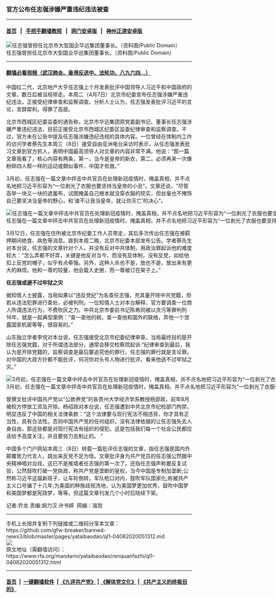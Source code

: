 ### 官方公布任志强涉嫌严重违纪违法被查
------------------------

#### [首页](https://github.com/gfw-breaker/banned-news3/blob/master/README.md) &nbsp;&nbsp;|&nbsp;&nbsp; [手把手翻墙教程](https://github.com/gfw-breaker/guides/wiki) &nbsp;&nbsp;|&nbsp;&nbsp; [网门安卓版](https://github.com/oGate2/oGate) &nbsp;&nbsp;|&nbsp;&nbsp; [神州正道安卓版](https://github.com/SzzdOgate/update) 



<div id="headerimg">
 <img alt="任志强曾担任北京市大型国企华远集团董事长。（资料图/Public Domain）" src="https://www.rfa.org/mandarin/yataibaodao/renquanfazhi/ql1-04082020051312.html/rzja.jpg/@@images/c0a4dc95-2ddf-4bff-bfb8-146e59aa1e0f.jpeg" title="任志强曾担任北京市大型国企华远集团董事长。（资料图/Public Domain）"/>
 <div id="headerimgcontents">
  <div id="headerimgcaption">
   <span>
    任志强曾担任北京市大型国企华远集团董事长。（资料图/Public Domain）
   </span>
   <!-- zoomattribute -->
  </div>
  <!-- headerimgcaption -->
 </div>
 <!-- headerimagecontents -->
</div>

<hr/>


#### [翻墙必看视频（武汉肺炎、香港反送中、法轮功、八九六四...）](https://github.com/gfw-breaker/banned-news3/blob/master/pages/link3.md)

<div id="storytext">
 <div>
  <div class="slot_header">
  </div>
 </div>
 <p>
  中国红二代，北京地产大亨任志强上个月发表批评中国领导人习近平和中国政府的文章，数日后被当局带走。本周二（4月7日）北京市纪委宣布任志强涉嫌严重违纪违法，正接受纪律审查和监察调查。分析人士认为，任志强发表批评习近平的言论，言辞犀利，得罪了高层。
 </p>
 <p>
  北京市西城区纪委监委的通告称，北京市华远集团原党委副书记、董事长任志强涉嫌严重违纪违法，目前正接受北京市西城区纪委区监委纪律审查和监察调查。不过，官方未在公告中提及任志强涉嫌违纪违规的具体内容。一位曾经在体制内工作的访问学者蔡先生本周三（8日）接受自由亚洲电台采访时表示，从任志强发表批习文章到官方抓人，表明中国最高领导人对文章的内容非常不满。他说：“那一篇文章我看了，核心内容有两条，第一，当今是皇帝的新衣，第二，必须再来一次像粉碎四人帮一样的运动或類似事件，中国才有救。”
 </p>
 <p>
 </p>
 <p>
 </p>
 <p>
  3月初，任志强在一篇文章中抨击中共官员在处理新冠疫情时，掩盖真相，并不点名地把习近平形容为“一位剥光了衣服也要坚持当皇帝的小丑”。文章还说，“尽管高举一块又一块的遮羞布，试图掩盖自己根本就没穿衣服的现实，但丝毫也不掩饰自己要坚决当皇帝的野心，和‘谁不让我当皇帝，就让你灭亡’的决心”。
 </p>
 <p>
  <div class="image-inline captioned" style="width:1500px;">
   <div style="width:1500px;">
    <img alt="任志强在一篇文章中抨击中共官员在处理新冠疫情时，掩盖真相，并不点名地把习近平形容为“一位剥光了衣服也要坚持当皇帝的小丑”。（视频截图/YouTube）" src="https://www.rfa.org/mandarin/yataibaodao/renquanfazhi/ql1-04082020051312.html/rzjc.jpg" title="任志强在一篇文章中抨击中共官员在处理新冠疫情时，掩盖真相，并不点名地把习近平形容为“一位剥光了衣服也要坚持当皇帝的小丑”。（视频截图/YouTube）"/>
   </div>
   <div class="image-caption">
    <span style="width:1500px;">
     任志强在一篇文章中抨击中共官员在处理新冠疫情时，掩盖真相，并不点名地把习近平形容为“一位剥光了衣服也要坚持当皇帝的小丑”。（视频截图/YouTube）
    </span>
    <span class="copyright">
    </span>
   </div>
  </div>
 </p>
 <p>
  3月12日，任志强在住所被北京市纪委工作人员带走，其后多次传出任志强在被羁押期间绝食、病危等消息。直到本周二晚，北京市纪委本部发布公告。学者蔡先生对本台说，任志强的文章针对个人，并没有反对中共体制，用政治罪起诉他的难度较大：“怎么弄都不好弄，关键是他反对当今，而没有反体制，没有反党，如给他扣上反党的帽子，似乎有点牵强。另外，这种人杀也不是，放也不是，放出来有更大的麻烦。他和一尊的较量，他会载入史册，而一尊被订在架子上。”
 </p>
 <p>
  <b>
   任志强或避不过牢狱之灾
  </b>
 </p>
 <p>
  据知情人士披露，当局如果以“违反党纪”为名查任志强，充其量开除中共党籍，但若从违法犯罪进行查处，必被判刑。一位知情人士对本台解释，官方要调查一位商人所谓违法行为，不费吹灰之力。中共北京市委前书记陈希同被以贪污等罪判刑16年，就是一起典型案例：“查一查他的税，查一查他和国外的联络，弄他一个泄露国家机密等等，很容易的。”
 </p>
 <p>
  山东独立学者李悦对本台说，任志强接受北京市纪委纪律审查，当局最终目的是开除任志强党籍，对于所谓违法部分，通常会移交检察院起诉:“纪律审查到最后，我认为是开除党籍的，监察调查是最后要追究他的罪行。任志强的罪行就是言论罪。对中国的大政方针都不能批评，何况你对头号人物进行批评。看来他逃不过牢狱之灾。”
 </p>
 <p>
 </p>
 <p>
  <div class="image-inline captioned" style="width:1500px;">
   <div style="width:1500px;">
    <img alt="3月初，任志强在一篇文章中抨击中共官员在处理新冠疫情时，掩盖真相，并不点名地把习近平形容为“一位剥光了衣服也要坚持当皇帝的小丑”。图为，2020年3月10日，习近平视察武汉，在社区里向被隔离的居民挥手致意。 （路透社）" src="https://www.rfa.org/mandarin/yataibaodao/renquanfazhi/ql1-04082020051312.html/2020-03-11T014623Z_686901561_RC2DHF9ID2HX_RTRMADP_3_HEALTH-CORONAVIRUS-CHINA.jpg" title="3月初，任志强在一篇文章中抨击中共官员在处理新冠疫情时，掩盖真相，并不点名地把习近平形容为“一位剥光了衣服也要坚持当皇帝的小丑”。图为，2020年3月10日，习近平视察武汉，在社区里向被隔离的居民挥手致意。 （路透社）"/>
   </div>
   <div class="image-caption">
    <span style="width:1500px;">
     3月初，任志强在一篇文章中抨击中共官员在处理新冠疫情时，掩盖真相，并不点名地把习近平形容为“一位剥光了衣服也要坚持当皇帝的小丑”。图为，2020年3月10日，习近平视察武汉，在社区里向被隔离的居民挥手致意。 （路透社）
    </span>
    <span class="copyright">
    </span>
   </div>
  </div>
 </p>
 <p>
  曾撰文批评中国共产党以“公款养党”的各贵州大学经济学系教授杨邵政，前年8月被校方停放工资及开除。杨绍政对本台说，任志强遭到中共北京市纪检部门拘禁，明显违反了中国的相关法律条款：“这个法律要与现行宪法不相违背，你才具有正当性，具有合法性。否则中国共产党的任何组织，没有法律依据的让任志强失去人身自由，那这些都是对现行宪法有组织的侵犯。这是包括我们每一个社会公民都应该给予高度关注，并且要努力去制止的。 ”
 </p>
 <p>
  中国多个门户网站本周三（8日）转载一篇批评任志强的文章，指任志强是国内外颠覆势力代言人，跳出来反党不足为怪。文章批评身为共产党员的任志强公然跟中央精神唱对台戏，这已不是推墙者任志强的第一次了。还指任志强声称要反复试验，公然鼓吹打破一党执政，称共产党是垄断的皇权，当今中国是专制加垄断;公然称习近平这届新班子，让车轮倒转，军队枪口对内，鼓吹军队国家化;称被共产主义口号骗了十几年;为美国的种族歧视洗地，认为美国梦更加优秀，鼓吹中国梦和美国梦都是宪政梦，等等。但这篇文章刊发几个小时后陆续下架。
 </p>
 <p>
 </p>
 <p>
  记者:乔龙 责编:胡力汉 许书婷  网编：瑞哲
 </p>
</div>

<hr/>
手机上长按并复制下列链接或二维码分享本文章：<br/>
https://github.com/gfw-breaker/banned-news3/blob/master/pages/yataibaodao/ql1-04082020051312.md <br/>
<a href='https://github.com/gfw-breaker/banned-news3/blob/master/pages/yataibaodao/ql1-04082020051312.md'><img src='https://github.com/gfw-breaker/banned-news3/blob/master/pages/yataibaodao/ql1-04082020051312.md.png'/></a> <br/>
原文地址（需翻墙访问）：https://www.rfa.org/mandarin/yataibaodao/renquanfazhi/ql1-04082020051312.html


------------------------
#### [首页](https://github.com/gfw-breaker/banned-news3/blob/master/README.md) &nbsp;|&nbsp; [一键翻墙软件](https://github.com/gfw-breaker/nogfw/blob/master/README.md) &nbsp;| [《九评共产党》](https://github.com/gfw-breaker/9ping.md/blob/master/README.md#九评之一评共产党是什么) | [《解体党文化》](https://github.com/gfw-breaker/jtdwh.md/blob/master/README.md) | [《共产主义的终极目的》](https://github.com/gfw-breaker/gczydzjmd.md/blob/master/README.md)


<img src='http://gfw-breaker.win/banned-news3/pages/yataibaodao/ql1-04082020051312.md' width='0px' height='0px'/>